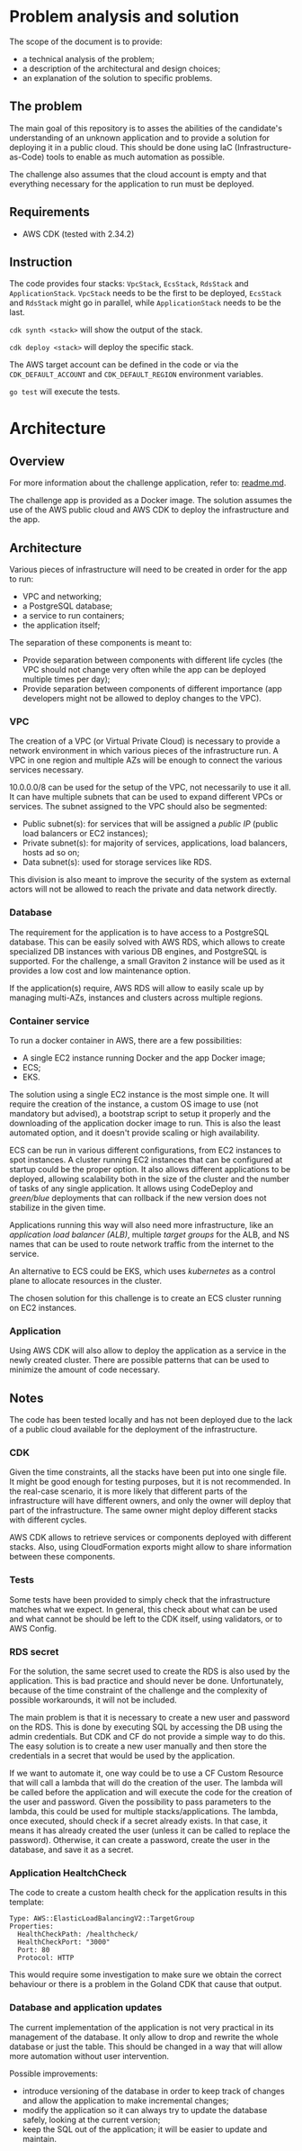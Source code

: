 # Problem analysis and solution

The scope of the document is to provide:

* a technical analysis of the problem;
* a description of the architectural and design choices;
* an explanation of the solution to specific problems.

## The problem

The main goal of this repository is to asses the abilities of the candidate's understanding of an
unknown application and to provide a solution for deploying it in a public cloud.
This should be done using IaC (Infrastructure-as-Code) tools to enable as much automation as
possible.

The challenge also assumes that the cloud account is empty and that everything necessary for the
application to run must be deployed.

## Requirements

* AWS CDK (tested with 2.34.2)

## Instruction

The code provides four stacks: `VpcStack`, `EcsStack`, `RdsStack` and `ApplicationStack`.
`VpcStack` needs to be the first to be deployed, `EcsStack` and `RdsStack` might go in parallel,
while `ApplicationStack` needs to be the last.

`cdk synth <stack>` will show the output of the stack.

`cdk deploy <stack>` will deploy the specific stack.

The AWS target account can be defined in the code or via the `CDK_DEFAULT_ACCOUNT` and
`CDK_DEFAULT_REGION` environment variables.

`go test` will execute the tests.

# Architecture

## Overview

For more information about the challenge application, refer to: [readme.md](doc/readme.md).

The challenge app is provided as a Docker image. The solution assumes the use of the AWS public
cloud and AWS CDK to deploy the infrastructure and the app.

## Architecture

Various pieces of infrastructure will need to be created in order for the app to run:

* VPC and networking;
* a PostgreSQL database;
* a service to run containers;
* the application itself;

The separation of these components is meant to:

* Provide separation between components with different life cycles (the VPC should not change very
often while the app can be deployed multiple times per day);
* Provide separation between components of different importance (app developers might not be
allowed to deploy changes to the VPC).

### VPC

The creation of a VPC (or Virtual Private Cloud) is necessary to provide a network environment in
which various pieces of the infrastructure run. A VPC in one region and multiple AZs will be enough
to connect the various services necessary.

10.0.0.0/8 can be used for the setup of the VPC, not necessarily to use it all. It can have
multiple subnets that can be used to expand different VPCs or services. The subnet assigned
to the VPC should also be segmented:

* Public subnet(s): for services that will be assigned a *public IP* (public load balancers or
EC2 instances);
* Private subnet(s): for majority of services, applications, load balancers, hosts ad so on;
* Data subnet(s): used for storage services like RDS.

This division is also meant to improve the security of the system as external actors will not be
allowed to reach the private and data network directly.

### Database

The requirement for the application is to have access to a PostgreSQL database. This can be easily
solved with AWS RDS, which allows to create specialized DB instances with various DB engines, and
PostgreSQL is supported. For the challenge, a small Graviton 2 instance will be used as it provides
a low cost and low maintenance option.

If the application(s) require, AWS RDS will allow to easily scale up by managing multi-AZs,
instances and clusters across multiple regions.

### Container service

To run a docker container in AWS, there are a few possibilities:

* A single EC2 instance running Docker and the app Docker image;
* ECS;
* EKS.

The solution using a single EC2 instance is the most simple one. It will require the creation of
the instance, a custom OS image to use (not mandatory but advised), a bootstrap script to setup it
properly and the downloading of the application docker image to run. This is also the least
automated option, and it doesn't provide scaling or high availability.

ECS can be run in various different configurations, from EC2 instances to spot instances.
A cluster running EC2 instances that can be configured at startup could be the proper option.
It also allows different applications to be deployed, allowing scalability both in the size of the
cluster and the number of tasks of any single application. It allows using CodeDeploy and
*green/blue* deployments that can rollback if the new version does not stabilize in the given time.

Applications running this way will also need more infrastructure, like an *application load
balancer (ALB)*, multiple *target groups* for the ALB, and NS names that can be used to route
network traffic from the internet to the service.

An alternative to ECS could be EKS, which uses *kubernetes* as a control plane to allocate
resources in the cluster.

The chosen solution for this challenge is to create an ECS cluster running on EC2 instances.

### Application

Using AWS CDK will also allow to deploy the application as a service in the newly created
cluster. There are possible patterns that can be used to minimize the amount of code necessary.

## Notes

The code has been tested locally and has not been deployed due to the lack of a public cloud
available for the deployment of the infrastructure.

### CDK

Given the time constraints, all the stacks have been put into one single file. It might be good
enough for testing purposes, but it is not recommended. In the real-case scenario, it is more
likely that different parts of the infrastructure will have different owners, and only the owner
will deploy that part of the infrastructure. The same owner might deploy different stacks with
different cycles.

AWS CDK allows to retrieve services or components deployed with different stacks. Also, using
CloudFormation exports might allow to share information between these components.

### Tests

Some tests have been provided to simply check that the infrastructure matches what we expect.
In general, this check about what can be used and what cannot be should be left to the CDK itself,
using validators, or to AWS Config.

### RDS secret

For the solution, the same secret used to create the RDS is also used by the application. This is
bad practice and should never be done. Unfortunately, because of the time constraint of the
challenge and the complexity of possible workarounds, it will not be included.

The main problem is that it is necessary to create a new user and password on the RDS. This is
done by executing SQL by accessing the DB using the admin credentials. But CDK and CF do not
provide a simple way to do this. The easy solution is to create a new user manually and then store
the credentials in a secret that would be used by the application.

If we want to automate it, one way could be to use a CF Custom Resource that will call a lambda
that will do the creation of the user. The lambda will be called before the application and will
execute the code for the creation of the user and password. Given the possibility to pass
parameters to the lambda, this could be used for multiple stacks/applications.
The lambda, once executed, should check if a secret already exists. In that case, it means it has
already created the user (unless it can be called to replace the password). Otherwise, it can create
a password, create the user in the database, and save it as a secret.

### Application HealtchCheck

The code to create a custom health check for the application results in this template:

```
Type: AWS::ElasticLoadBalancingV2::TargetGroup
Properties:
  HealthCheckPath: /healthcheck/
  HealthCheckPort: "3000"
  Port: 80
  Protocol: HTTP
```

This would require some investigation to make sure we obtain the correct behaviour or there
is a problem in the Goland CDK that cause that output.

### Database and application updates

The current implementation of the application is not very practical in its management of the
database. It only allow to drop and rewrite the whole database or just the table. This should be
changed in a way that will allow more automation without user intervention.

Possible improvements:

* introduce versioning of the database in order to keep track of changes and allow the
application to make incremental changes;
* modify the application so it can always try to update the database safely, looking at the
current version;
* keep the SQL out of the application; it will be easier to update and maintain.